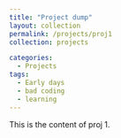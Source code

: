 ```yaml
---
title: "Project dump"
layout: collection
permalink: /projects/proj1
collection: projects

categories:
  - Projects
tags:
  - Early days
  - bad coding
  - learning
---
```



This is the content of proj 1.